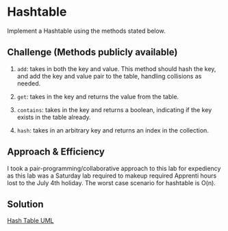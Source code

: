 # Hashtable
Implement a Hashtable using the methods stated below.

## Challenge (Methods publicly available)
1. ```add```: takes in both the key and value. This method should hash the key, and add the key and value pair to the table, handling collisions as needed.

2. ```get```: takes in the key and returns the value from the table.

3. ```contains```: takes in the key and returns a boolean, indicating if the key exists in the table already.

4. ```hash```: takes in an arbitrary key and returns an index in the collection.


## Approach & Efficiency
I took a pair-programming/collaborative approach to this lab for expediency as this lab was a Saturday lab required to makeup required Apprenti hours lost to the July 4th holiday. The worst case scenario for hashtable is O(n).

## Solution

[Hash Table UML](./assets/hashtable.JPG)
